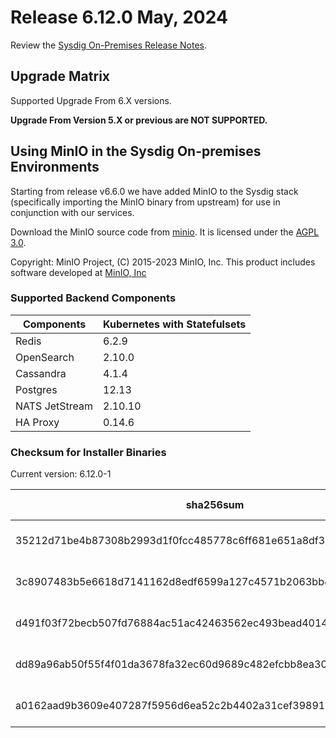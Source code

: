 Release 6.12.0 May, 2024
===

Review the [Sysdig On-Premises Release Notes](https://docs.sysdig.com/en/release-notes/sysdig-on-premises-release-notes/).

Upgrade Matrix
---

Supported Upgrade From 6.X versions.

**Upgrade From Version 5.X or previous are NOT SUPPORTED.**

## Using MinIO in the Sysdig On-premises Environments

Starting from release v6.6.0 we have added MinIO to the Sysdig stack (specifically importing the MinIO binary from upstream) for use in conjunction with our services.

Download the MinIO source code from [minio](https://github.com/minio/minio). It is licensed under the [AGPL 3.0](https://github.com/minio/minio/blob/master/LICENSE).

Copyright: MinIO Project, (C) 2015-2023 MinIO, Inc. This product includes software developed at [MinIO, Inc](https://min.io/)

### Supported Backend Components

| **Components** | **Kubernetes with Statefulsets** |
|---|---|
| Redis                      | 6.2.9 |
| OpenSearch                 | 2.10.0 |
| Cassandra                  | 4.1.4 |
| Postgres                   | 12.13 |
| NATS JetStream             | 2.10.10 |
| HA Proxy                   | 0.14.6 |


### Checksum for Installer Binaries

Current version: 6.12.0-1

| **sha256sum** | **Installer binary** |
|---|---|
| 35212d71be4b87308b2993d1f0fcc485778c6ff681e651a8df370d30b8a1f3ba | installer-darwin-amd64 |
| 3c8907483b5e6618d7141162d8edf6599a127c4571b2063bb4fae1add4b7355c | installer-darwin-arm64 |
| d491f03f72becb507fd76884ac51ac42463562ec493bead4014538103ba90d25 | installer-linux-amd64 |
| dd89a96ab50f55f4f01da3678fa32ec60d9689c482efcbb8ea30a052a417a742 | installer-linux-arm |
| a0162aad9b3609e407287f5956d6ea52c2b4402a31cef398917daf49f2cc97eb | installer-linux-arm64 |
